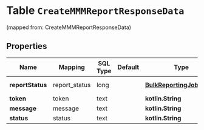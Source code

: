 
# Table `CreateMMMReportResponseData`
(mapped from: CreateMMMReportResponseData)

## Properties
Name | Mapping | SQL Type | Default | Type | Description | Notes
---- | ------- | -------- | ------- | ---- | ----------- | -----
**reportStatus** | report_status | long |  | [**BulkReportingJobStatus**](BulkReportingJobStatus.md) |  |  [optional] [foreignkey]
**token** | token | text |  | **kotlin.String** |  |  [optional]
**message** | message | text |  | **kotlin.String** |  |  [optional]
**status** | status | text |  | **kotlin.String** |  |  [optional]






